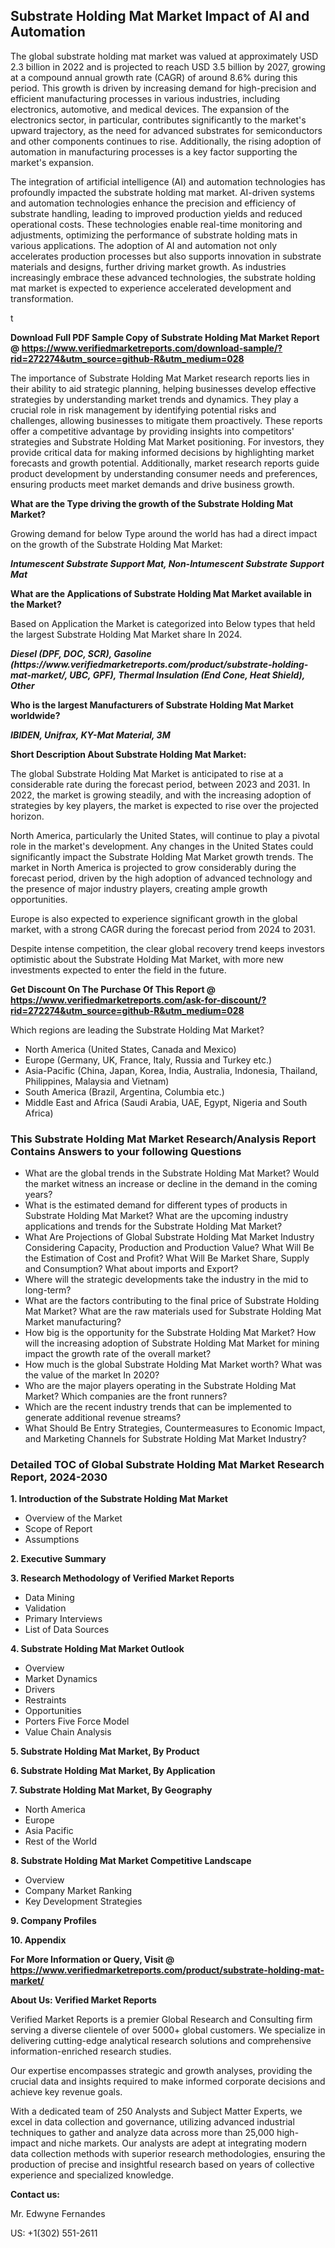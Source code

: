 <h2>Substrate Holding Mat Market Impact of AI and Automation</h2><p>The global substrate holding mat market was valued at approximately USD 2.3 billion in 2022 and is projected to reach USD 3.5 billion by 2027, growing at a compound annual growth rate (CAGR) of around 8.6% during this period. This growth is driven by increasing demand for high-precision and efficient manufacturing processes in various industries, including electronics, automotive, and medical devices. The expansion of the electronics sector, in particular, contributes significantly to the market's upward trajectory, as the need for advanced substrates for semiconductors and other components continues to rise. Additionally, the rising adoption of automation in manufacturing processes is a key factor supporting the market's expansion.</p><p>The integration of artificial intelligence (AI) and automation technologies has profoundly impacted the substrate holding mat market. AI-driven systems and automation technologies enhance the precision and efficiency of substrate handling, leading to improved production yields and reduced operational costs. These technologies enable real-time monitoring and adjustments, optimizing the performance of substrate holding mats in various applications. The adoption of AI and automation not only accelerates production processes but also supports innovation in substrate materials and designs, further driving market growth. As industries increasingly embrace these advanced technologies, the substrate holding mat market is expected to experience accelerated development and transformation.</p>t</p><p id="" class=""><strong>Download Full PDF Sample Copy of Substrate Holding Mat Market Report @ <a href="https://www.verifiedmarketreports.com/download-sample/?rid=272274&utm_source=github-R&utm_medium=028" target="_blank">https://www.verifiedmarketreports.com/download-sample/?rid=272274&utm_source=github-R&utm_medium=028</a></strong></p><p>The importance of&nbsp;Substrate Holding Mat Market research reports lies in their ability to aid strategic planning, helping businesses develop effective strategies by understanding market trends and dynamics. They play a crucial role in risk management by identifying potential risks and challenges, allowing businesses to mitigate them proactively. These reports offer a competitive advantage by providing insights into competitors' strategies and Substrate Holding Mat Market positioning. For investors, they provide critical data for making informed decisions by highlighting market forecasts and growth potential. Additionally, market research reports guide product development by understanding consumer needs and preferences, ensuring products meet market demands and drive business growth.</p><p><strong>What are the&nbsp;Type driving the growth of the Substrate Holding Mat Market?</strong></p><p id="" class="">Growing demand for below Type around the world has had a direct impact on the growth of the Substrate Holding Mat Market:</p><em><strong>Intumescent Substrate Support Mat, Non-Intumescent Substrate Support Mat</strong></em></p><strong>What are the&nbsp;Applications&nbsp;of Substrate Holding Mat Market available in the Market?</strong></p><p id="" class="">Based on Application the Market is categorized into Below types that held the largest Substrate Holding Mat Market share In 2024.</p><em><strong>Diesel (DPF, DOC, SCR), Gasoline (https://www.verifiedmarketreports.com/product/substrate-holding-mat-market/, UBC, GPF), Thermal Insulation (End Cone, Heat Shield), Other</strong></em></p><strong>Who is the largest Manufacturers of Substrate Holding Mat Market worldwide?</strong></p><p><em><strong>IBIDEN, Unifrax, KY-Mat Material, 3M</strong></em></p><p id="" class=""><strong>Short Description About Substrate Holding Mat Market:</strong></p><p>The global Substrate Holding Mat Market is anticipated to rise at a considerable rate during the forecast period, between 2023 and 2031. In 2022, the market is growing steadily, and with the increasing adoption of strategies by key players, the market is expected to rise over the projected horizon.</p><p>North America, particularly the United States, will continue to play a pivotal role in the market's development. Any changes in the United States could significantly impact the Substrate Holding Mat Market growth trends. The market in North America is projected to grow considerably during the forecast period, driven by the high adoption of advanced technology and the presence of major industry players, creating ample growth opportunities.</p><p>Europe is also expected to experience significant growth in the global market, with a strong CAGR during the forecast period from 2024 to 2031.</p><p>Despite intense competition, the clear global recovery trend keeps investors optimistic about the Substrate Holding Mat Market, with more new investments expected to enter the field in the future.</p><p id="" class=""><strong>Get Discount On The Purchase Of This Report @ <a href="https://www.verifiedmarketreports.com/ask-for-discount/?rid=272274&utm_source=github-R&utm_medium=028" target="_blank">https://www.verifiedmarketreports.com/ask-for-discount/?rid=272274&utm_source=github-R&utm_medium=028</a></strong></p>Which regions are leading the Substrate Holding Mat Market?</p><ul><li>North America (United States, Canada and Mexico)</li><li>Europe (Germany, UK, France, Italy, Russia and Turkey etc.)</li><li>Asia-Pacific (China, Japan, Korea, India, Australia, Indonesia, Thailand, Philippines, Malaysia and Vietnam)</li><li>South America (Brazil, Argentina, Columbia etc.)</li><li>Middle East and Africa (Saudi Arabia, UAE, Egypt, Nigeria and South Africa)</li></ul><h3 id="" class="">This Substrate Holding Mat Market Research/Analysis Report Contains Answers to your following Questions</h3><ul><li>What are the global trends in the Substrate Holding Mat Market? Would the market witness an increase or decline in the demand in the coming years?</li><li>What is the estimated demand for different types of products in Substrate Holding Mat Market? What are the upcoming industry applications and trends for the Substrate Holding Mat Market?</li><li>What Are Projections of Global Substrate Holding Mat Market Industry Considering Capacity, Production and Production Value? What Will Be the Estimation of Cost and Profit? What Will Be Market Share, Supply and Consumption? What about imports and Export?</li><li>Where will the strategic developments take the industry in the mid to long-term?</li><li>What are the factors contributing to the final price of Substrate Holding Mat Market? What are the raw materials used for Substrate Holding Mat Market manufacturing?</li><li>How big is the opportunity for the Substrate Holding Mat Market? How will the increasing adoption of Substrate Holding Mat Market for mining impact the growth rate of the overall market?</li><li>How much is the global Substrate Holding Mat Market worth? What was the value of the market In 2020?</li><li>Who are the major players operating in the Substrate Holding Mat Market? Which companies are the front runners?</li><li>Which are the recent industry trends that can be implemented to generate additional revenue streams?</li><li>What Should Be Entry Strategies, Countermeasures to Economic Impact, and Marketing Channels for Substrate Holding Mat Market Industry?</li></ul><h3 id="" class="">Detailed TOC of Global Substrate Holding Mat Market Research Report, 2024-2030</h3><p id="" class=""><strong>1. Introduction of the Substrate Holding Mat Market</strong></p><ul><li>Overview of the Market</li><li>Scope of Report</li><li>Assumptions</li></ul><p id="" class=""><strong>2. Executive Summary</strong></p><p id="" class=""><strong>3. Research Methodology of Verified Market Reports</strong></p><ul><li>Data Mining</li><li>Validation</li><li>Primary Interviews</li><li>List of Data Sources</li></ul><p id="" class=""><strong>4. Substrate Holding Mat Market Outlook</strong></p><ul><li>Overview</li><li>Market Dynamics</li><li>Drivers</li><li>Restraints</li><li>Opportunities</li><li>Porters Five Force Model</li><li>Value Chain Analysis</li></ul><p id="" class=""><strong>5. Substrate Holding Mat Market, By Product</strong></p><p id="" class=""><strong>6. Substrate Holding Mat Market, By Application</strong></p><p id="" class=""><strong>7. Substrate Holding Mat Market, By Geography</strong></p><ul><li>North America</li><li>Europe</li><li>Asia Pacific</li><li>Rest of the World</li></ul><p id="" class=""><strong>8. Substrate Holding Mat Market Competitive Landscape</strong></p><ul><li>Overview</li><li>Company Market Ranking</li><li>Key Development Strategies</li></ul><p id="" class=""><strong>9. Company Profiles</strong></p><p id="" class=""><strong>10. Appendix</strong></p><p id="" class=""><strong>For More Information or Query, Visit @ <a href="https://www.verifiedmarketreports.com/product/substrate-holding-mat-market/" target="_blank">https://www.verifiedmarketreports.com/product/substrate-holding-mat-market/</a></strong></p><p id="" class=""><strong>About Us: Verified Market Reports</strong></p><p id="" class="">Verified Market Reports is a premier Global Research and Consulting firm serving a diverse clientele of over 5000+ global customers. We specialize in delivering cutting-edge analytical research solutions and comprehensive information-enriched research studies.</p><p id="" class="">Our expertise encompasses strategic and growth analyses, providing the crucial data and insights required to make informed corporate decisions and achieve key revenue goals.</p><p id="" class="">With a dedicated team of 250 Analysts and Subject Matter Experts, we excel in data collection and governance, utilizing advanced industrial techniques to gather and analyze data across more than 25,000 high-impact and niche markets. Our analysts are adept at integrating modern data collection methods with superior research methodologies, ensuring the production of precise and insightful research based on years of collective experience and specialized knowledge.</p><p id="" class=""><strong>Contact us:</strong></p><p id="" class="">Mr. Edwyne Fernandes</p><p id="" class="">US: +1(302) 551-2611</p>